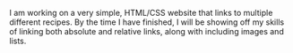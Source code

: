 I am working on a very simple, HTML/CSS website that links to multiple different recipes. By the time I have finished, I will be showing off my skills of linking both absolute and relative links, along with including images and lists. 